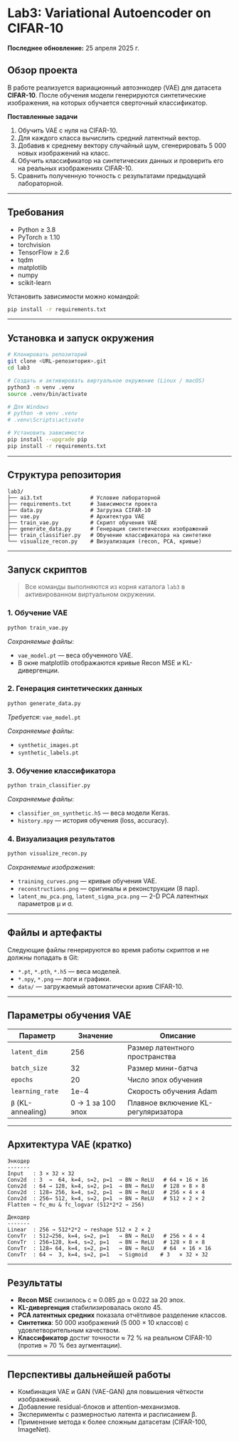 # Lab3: Variational Autoencoder on CIFAR-10

**Последнее обновление:** 25 апреля 2025 г.

## Обзор проекта

В работе реализуется вариационный автоэнкодер (VAE) для датасета **CIFAR-10**. После обучения модели генерируются синтетические изображения, на которых обучается сверточный классификатор.

**Поставленные задачи**
1. Обучить VAE с нуля на CIFAR-10.
2. Для каждого класса вычислить средний латентный вектор.
3. Добавив к среднему вектору случайный шум, сгенерировать 5 000 новых изображений на класс.
4. Обучить классификатор на синтетических данных и проверить его на реальных изображениях CIFAR-10.
5. Сравнить полученную точность с результатами предыдущей лабораторной.

---

## Требования

* Python ≥ 3.8  
* PyTorch ≥ 1.10  
* torchvision  
* TensorFlow ≥ 2.6  
* tqdm  
* matplotlib  
* numpy  
* scikit-learn

Установить зависимости можно командой:

```bash
pip install -r requirements.txt
```

---

## Установка и запуск окружения

```bash
# Клонировать репозиторий
git clone <URL-репозитория>.git
cd lab3

# Создать и активировать виртуальное окружение (Linux / macOS)
python3 -m venv .venv
source .venv/bin/activate

# Для Windows
# python -m venv .venv
# .venv\Scripts\activate

# Установить зависимости
pip install --upgrade pip
pip install -r requirements.txt
```

---

## Структура репозитория

```text
lab3/
├── ai3.txt               # Условие лабораторной
├── requirements.txt      # Зависимости проекта
├── data.py               # Загрузка CIFAR-10
├── vae.py                # Архитектура VAE
├── train_vae.py          # Скрипт обучения VAE
├── generate_data.py      # Генерация синтетических изображений
├── train_classifier.py   # Обучение классификатора на синтетике
└── visualize_recon.py    # Визуализация (recon, PCA, кривые)
```

---

## Запуск скриптов

> Все команды выполняются из корня каталога `lab3` в активированном виртуальном окружении.

### 1. Обучение VAE

```bash
python train_vae.py
```

*Сохраняемые файлы*:
* `vae_model.pt` — веса обученного VAE.
* В окне matplotlib отображаются кривые Recon MSE и KL-дивергенции.

### 2. Генерация синтетических данных

```bash
python generate_data.py
```

*Требуется*: `vae_model.pt`

*Сохраняемые файлы*:
* `synthetic_images.pt`
* `synthetic_labels.pt`

### 3. Обучение классификатора

```bash
python train_classifier.py
```

*Сохраняемые файлы*:
* `classifier_on_synthetic.h5` — веса модели Keras.
* `history.npy` — история обучения (loss, accuracy).

### 4. Визуализация результатов

```bash
python visualize_recon.py
```

*Сохраняемые изображения*:
* `training_curves.png` — кривые обучения VAE.
* `reconstructions.png` — оригиналы и реконструкции (8 пар).
* `latent_mu_pca.png`, `latent_sigma_pca.png` — 2-D PCA латентных параметров µ и σ.

---

## Файлы и артефакты

Следующие файлы генерируются во время работы скриптов и не должны попадать в Git:

* `*.pt`, `*.pth`, `*.h5` — веса моделей.
* `*.npy`, `*.png` — логи и графики.
* `data/` — загружаемый автоматически архив CIFAR-10.

---

## Параметры обучения VAE

| Параметр           | Значение | Описание                                  |
|--------------------|----------|-------------------------------------------|
| `latent_dim`       | 256      | Размер латентного пространства            |
| `batch_size`       | 32       | Размер мини-батча                         |
| `epochs`           | 20       | Число эпох обучения                       |
| `learning_rate`    | 1e-4     | Скорость обучения Adam                    |
| `β` (KL-annealing) | 0 → 1 за 100 эпох | Плавное включение KL-регуляризатора |

---

## Архитектура VAE (кратко)

```text
Энкодер
-------
Input   : 3 × 32 × 32
Conv2d  : 3  →  64, k=4, s=2, p=1  → BN → ReLU   # 64 × 16 × 16
Conv2d  : 64 → 128, k=4, s=2, p=1  → BN → ReLU   # 128 × 8 × 8
Conv2d  : 128→ 256, k=4, s=2, p=1  → BN → ReLU   # 256 × 4 × 4
Conv2d  : 256→ 512, k=4, s=2, p=1  → BN → ReLU   # 512 × 2 × 2
Flatten → fc_mu & fc_logvar (512*2*2 → 256)

Декодер
-------
Linear  : 256 → 512*2*2 → reshape 512 × 2 × 2
ConvTr  : 512→256, k=4, s=2, p=1   → BN → ReLU   # 256 × 4 × 4
ConvTr  : 256→128, k=4, s=2, p=1   → BN → ReLU   # 128 × 8 × 8
ConvTr  : 128→ 64, k=4, s=2, p=1   → BN → ReLU   # 64  × 16 × 16
ConvTr  : 64 →  3, k=4, s=2, p=1   → Sigmoid    # 3   × 32 × 32
```

---

## Результаты

* **Recon MSE** снизилось c ≈ 0.085 до ≈ 0.022 за 20 эпох.
* **KL-дивергенция** стабилизировалась около 45.
* **PCA латентных средних** показала отчётливое разделение классов.
* **Синтетика**: 50 000 изображений (5 000 × 10 классов) с удовлетворительным качеством.
* **Классификатор** достиг точности ≈ 72 % на реальном CIFAR-10 (против ≈ 70 % без аугментации).

---

## Перспективы дальнейшей работы

* Комбинация VAE и GAN (VAE-GAN) для повышения чёткости изображений.
* Добавление residual-блоков и attention-механизмов.
* Эксперименты с размерностью латента и расписанием β.
* Применение метода к более сложным датасетам (CIFAR-100, ImageNet).

